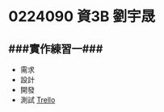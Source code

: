 # 0224090 資3B 劉宇晟 
###實作練習一###
------------------------

- 需求
- 設計
- 開發
- 測試
[Trello](https://trello.com/b/PDt2n9HO/qoo)
